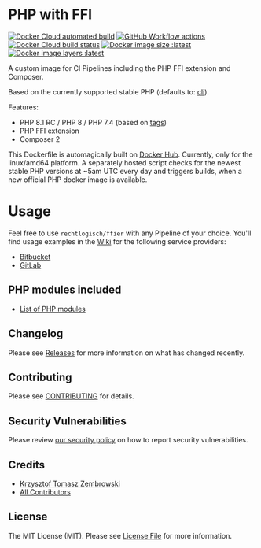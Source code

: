 # PHP with FFI

[![Docker Cloud automated build](https://img.shields.io/docker/cloud/automated/rechtlogisch/ffier)](https://hub.docker.com/r/rechtlogisch/ffier)
[![GitHub Workflow actions](https://github.com/rechtlogisch/ffier/workflows/Publish%20images/badge.svg)](https://github.com/rechtlogisch/ffier/actions)
[![Docker Cloud build status](https://img.shields.io/docker/cloud/build/rechtlogisch/ffier)](https://hub.docker.com/r/rechtlogisch/ffier/builds)
[![Docker image size :latest](https://img.shields.io/docker/image-size/rechtlogisch/ffier/latest)](https://hub.docker.com/r/rechtlogisch/ffier/tags)
[![Docker image layers :latest](https://img.shields.io/microbadger/layers/rechtlogisch/ffier)](https://hub.docker.com/r/rechtlogisch/ffier/tags)

A custom image for CI Pipelines including the PHP FFI extension and Composer.

Based on the currently supported stable PHP (defaults to: [cli](https://github.com/docker-library/docs/blob/master/php/README.md#supported-tags-and-respective-dockerfile-links)).

Features:
- PHP 8.1 RC / PHP 8 / PHP 7.4 (based on [tags](https://hub.docker.com/repository/docker/rechtlogisch/ffier/tags))
- PHP FFI extension
- Composer 2

This Dockerfile is automagically built on [Docker Hub](https://hub.docker.com/r/rechtlogisch/ffier). Currently, only for the linux/amd64 platform. A separately hosted script checks for the newest stable PHP versions at ~5am UTC every day and triggers builds, when a new official PHP docker image is available.

# Usage

Feel free to use `rechtlogisch/ffier` with any Pipeline of your choice. You'll find usage examples in the [Wiki](../../wiki) for the following service providers:

* [Bitbucket](../../wiki/Bitbucket-Pipeline)
* [GitLab](../../wiki/GitLab-Pipeline)

## PHP modules included

* [List of PHP modules](../../wiki/List-of-PHP-modules)

## Changelog

Please see [Releases](../../releases) for more information on what has changed recently.

## Contributing

Please see [CONTRIBUTING](.github/CONTRIBUTING.md) for details.

## Security Vulnerabilities

Please review [our security policy](../../security/policy) on how to report security vulnerabilities.

## Credits

- [Krzysztof Tomasz Zembrowski](https://github.com/zembrowski)
- [All Contributors](../../contributors)

## License

The MIT License (MIT). Please see [License File](LICENSE.md) for more information.
